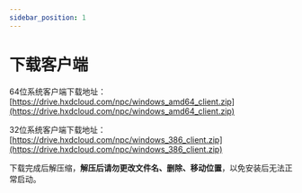 ```yaml
---
sidebar_position: 1
---
```


# 下载客户端

64位系统客户端下载地址：[https://drive.hxdcloud.com/npc/windows_amd64_client.zip](https://drive.hxdcloud.com/npc/windows_amd64_client.zip)

32位系统客户端下载地址：[https://drive.hxdcloud.com/npc/windows_386_client.zip](https://drive.hxdcloud.com/npc/windows_386_client.zip)

下载完成后解压缩，**解压后请勿更改文件名、删除、移动位置**，以免安装后无法正常启动。